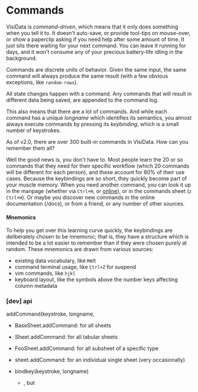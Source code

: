 # Commands

VisiData is *command-driven*, which means that it only does something when you tell it to.
It doesn't auto-save, or provide tool-tips on mouse-over, or show a paperclip asking if you need help after some amount of time.
It just sits there waiting for your next command.
You can leave it running for days, and it won't consume any of your precious battery-life idling in the background.

Commands are discrete units of behavior.
Given the same input, the same command will always produce the same result (with a few obvious exceptions, like `random-rows`).

All state changes happen with a command.  Any commands that will result in different data being saved, are appended to the command log.

This also means that there are a lot of commands.
And while each command has a unique *longname* which identifies its semantics, you almost always execute commands by pressing its *keybinding*, which is a small number of keystrokes.

As of v2.0, there are over 300 built-in commands in VisiData. How can you remember them all?

Well the good news is, you don't have to.
Most people learn the 20 or so commands that they need for their specific workflow (which 20 commands will be different for each person), and these account for 80% of their use cases.
Because the keybindings are so short, they quickly become part of your muscle memory.
When you need another command, you can look it up in the manpage (whether via `Ctrl+H`, or [online](/man)), or in the commands sheet (`z Ctrl+H`).
Or maybe you discover new commands in the online documentation (/docs), or from a friend, or any number of other sources.

#### Mnemonics

To help you get over this learning curve quickly, the keybindings are deliberately chosen to be mnemonic; that is, they have a structure which is intended to be a lot easier to remember than if they were chosen purely at random.
These mnemonics are drawn from various sources:

- existing data vocabulary, like `M`elt
- command terminal usage, like `Ctrl+Z` for suspend
- vim commands, like `hjkl`
- keyboard layout, like the symbols above the number keys affecting column metadata

### [dev] api
addCommand(keystroke, longname, 

- BaseSheet.addCommand: for all sheets
- Sheet.addCommand: for all tabular sheets
- FooSheet.addCommand: for all subsheet of a specific type
- sheet.addCommand: for an individual single sheet (very occasionally)

- bindkey(keystroke, longname)
   - , but 

